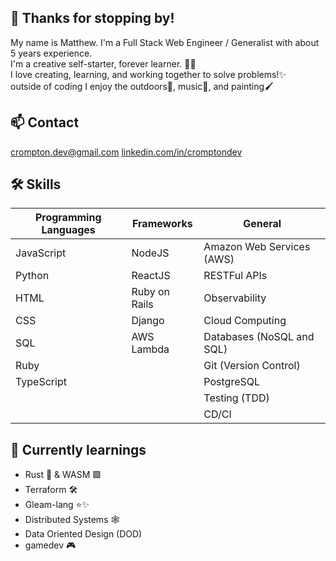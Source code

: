 ## 👋 Thanks for stopping by!
My name is Matthew. I'm a Full Stack Web Engineer / Generalist with about 5 years experience.<br>
I'm a creative self-starter, forever learner. 🧑‍🎓 <br>I love creating, learning, and working together to solve problems!✨
<br>outside of coding I enjoy the outdoors🌳, music🎹, and painting🖌️

## 📫 Contact
<a href="crompton.dev@gmail.com">crompton.dev@gmail.com</a>
<a href="https://www.linkedin.com/in/cromptondev/">linkedin.com/in/cromptondev</a>

## 🛠️ Skills
| Programming Languages | Frameworks    | General                   |
| --------------------- | ------------- | ------------------------- |
| JavaScript            | NodeJS        | Amazon Web Services (AWS) |
| Python                | ReactJS       | RESTFul APIs              |
| HTML                  | Ruby on Rails | Observability             |
| CSS                   | Django        | Cloud Computing           |
| SQL                   | AWS Lambda    | Databases (NoSQL and SQL) |
| Ruby                  |               | Git (Version Control)     |
| TypeScript            |               | PostgreSQL                |
|                       |               | Testing (TDD)             |
|                       |               | CD/CI                     |
  
## 🌱 Currently learnings
  - Rust 🦀 & WASM 🟪 
  - Terraform 🛠️
  - Gleam-lang ⭐✨
  - Distributed Systems 🕸️
  - Data Oriented Design (DOD)
  - gamedev 🎮

